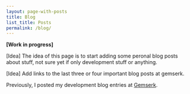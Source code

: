 ```yaml
---
layout: page-with-posts
title: Blog
list_title: Posts
permalink: /blog/
---
```


**[Work in progress]**

[Idea] The idea of this page is to start adding some peronal blog posts about stuff, not sure yet if only development stuff or anything.

[Idea] Add links to the last three or four important blog posts at gemserk.

Previously, I posted my development blog entries at <a href="{{site.dev_blog}}">Gemserk</a>.

